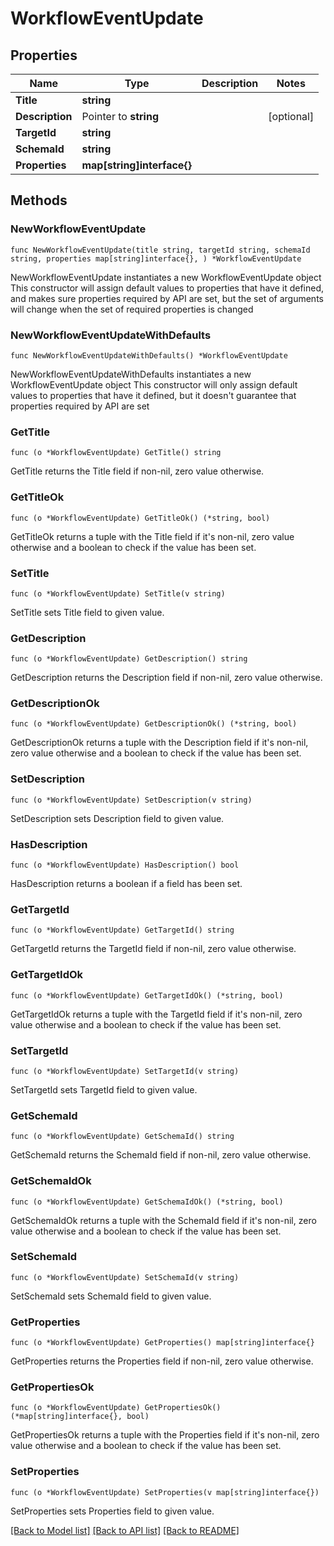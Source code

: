# WorkflowEventUpdate

## Properties

Name | Type | Description | Notes
------------ | ------------- | ------------- | -------------
**Title** | **string** |  | 
**Description** | Pointer to **string** |  | [optional] 
**TargetId** | **string** |  | 
**SchemaId** | **string** |  | 
**Properties** | **map[string]interface{}** |  | 

## Methods

### NewWorkflowEventUpdate

`func NewWorkflowEventUpdate(title string, targetId string, schemaId string, properties map[string]interface{}, ) *WorkflowEventUpdate`

NewWorkflowEventUpdate instantiates a new WorkflowEventUpdate object
This constructor will assign default values to properties that have it defined,
and makes sure properties required by API are set, but the set of arguments
will change when the set of required properties is changed

### NewWorkflowEventUpdateWithDefaults

`func NewWorkflowEventUpdateWithDefaults() *WorkflowEventUpdate`

NewWorkflowEventUpdateWithDefaults instantiates a new WorkflowEventUpdate object
This constructor will only assign default values to properties that have it defined,
but it doesn't guarantee that properties required by API are set

### GetTitle

`func (o *WorkflowEventUpdate) GetTitle() string`

GetTitle returns the Title field if non-nil, zero value otherwise.

### GetTitleOk

`func (o *WorkflowEventUpdate) GetTitleOk() (*string, bool)`

GetTitleOk returns a tuple with the Title field if it's non-nil, zero value otherwise
and a boolean to check if the value has been set.

### SetTitle

`func (o *WorkflowEventUpdate) SetTitle(v string)`

SetTitle sets Title field to given value.


### GetDescription

`func (o *WorkflowEventUpdate) GetDescription() string`

GetDescription returns the Description field if non-nil, zero value otherwise.

### GetDescriptionOk

`func (o *WorkflowEventUpdate) GetDescriptionOk() (*string, bool)`

GetDescriptionOk returns a tuple with the Description field if it's non-nil, zero value otherwise
and a boolean to check if the value has been set.

### SetDescription

`func (o *WorkflowEventUpdate) SetDescription(v string)`

SetDescription sets Description field to given value.

### HasDescription

`func (o *WorkflowEventUpdate) HasDescription() bool`

HasDescription returns a boolean if a field has been set.

### GetTargetId

`func (o *WorkflowEventUpdate) GetTargetId() string`

GetTargetId returns the TargetId field if non-nil, zero value otherwise.

### GetTargetIdOk

`func (o *WorkflowEventUpdate) GetTargetIdOk() (*string, bool)`

GetTargetIdOk returns a tuple with the TargetId field if it's non-nil, zero value otherwise
and a boolean to check if the value has been set.

### SetTargetId

`func (o *WorkflowEventUpdate) SetTargetId(v string)`

SetTargetId sets TargetId field to given value.


### GetSchemaId

`func (o *WorkflowEventUpdate) GetSchemaId() string`

GetSchemaId returns the SchemaId field if non-nil, zero value otherwise.

### GetSchemaIdOk

`func (o *WorkflowEventUpdate) GetSchemaIdOk() (*string, bool)`

GetSchemaIdOk returns a tuple with the SchemaId field if it's non-nil, zero value otherwise
and a boolean to check if the value has been set.

### SetSchemaId

`func (o *WorkflowEventUpdate) SetSchemaId(v string)`

SetSchemaId sets SchemaId field to given value.


### GetProperties

`func (o *WorkflowEventUpdate) GetProperties() map[string]interface{}`

GetProperties returns the Properties field if non-nil, zero value otherwise.

### GetPropertiesOk

`func (o *WorkflowEventUpdate) GetPropertiesOk() (*map[string]interface{}, bool)`

GetPropertiesOk returns a tuple with the Properties field if it's non-nil, zero value otherwise
and a boolean to check if the value has been set.

### SetProperties

`func (o *WorkflowEventUpdate) SetProperties(v map[string]interface{})`

SetProperties sets Properties field to given value.



[[Back to Model list]](../README.md#documentation-for-models) [[Back to API list]](../README.md#documentation-for-api-endpoints) [[Back to README]](../README.md)


